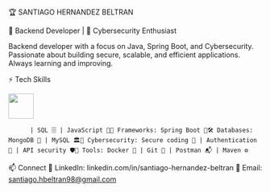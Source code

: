 🏆 SANTIAGO HERNANDEZ BELTRAN

🚀 Backend Developer | 🔐 Cybersecurity Enthusiast

Backend developer with a focus on Java, Spring Boot, and Cybersecurity. Passionate about building secure, scalable, and efficient applications. Always learning and improving.

⚡ Tech Skills

<img src="https://cdn.jsdelivr.net/gh/devicons/devicon/icons/java/java-original.svg" width="50" height="50"/>

<i class="devicon-mysql-plain-wordmark colored"></i>

          | SQL 🗄️ | JavaScript 📜🚀 Frameworks: Spring Boot 🌱🛠️ Databases: MongoDB 🍃 | MySQL 🏛️🔐 Cybersecurity: Secure coding 🔏 | Authentication 🔑 | API security 🛡️🐳 Tools: Docker 🐳 | Git 🔗 | Postman 📬 | Maven ⚙️


📫 Connect
🔗 LinkedIn: linkedin.com/in/santiago-hernandez-beltran
📧 Email: santiago.hbeltran98@gmail.com
